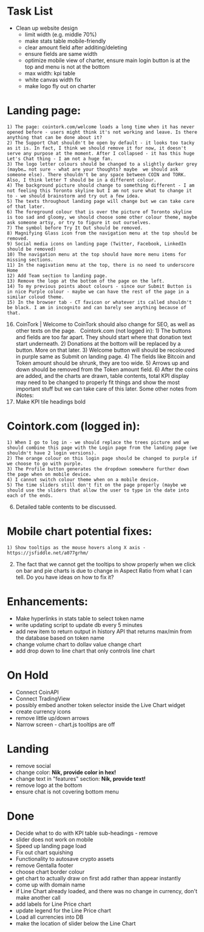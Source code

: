 # Task List

- Clean up website design
  - limit width (e.g. middle 70%)
  - make stats table mobile-friendly
  - clear amount field after additing/deleting
  - ensure fields are same width
  - optimize mobile view of charter, ensure main login button is at the top and menu is not at the bottom
  - max width:  kpi table
  - white canvas width fix
  - make logo fly out on charter
  
# Landing page:
	1) The page: cointork.com/welcome loads a long time when it has never opened before - users might think it's not working and leave. Is there anything that can be done about it?
	2) The Support Chat shouldn't be open by default - it looks too tacky as it is. In fact, I think we should remove it for now, it doesn't serve any purpose at the moment. After I collapsed - it has this huge Let's Chat thing - I am not a huge fan.
	3) The logo letter colours should be changed to a slightly darker grey (maybe… not sure - what are your thoughts? maybe  we should ask someone else). There shouldn't be any space between COIN and TORK. Also, I think letter T should be in a different colour.
	4) The background picture should change to something different - I am not feeling this Toronto skyline but I am not sure what to change it to - we should brainstorm and try out a few idea.
	5) The texts throughout landing page will change but we can take care of that later.
	6) The foreground colour that is over the picture of Toronto skyline is too sad and gloomy, we should choose some other colour theme, maybe ask someone artsy, or try to figure it out ourselves.
	7) The symbol before Try It Out should be removed.
	8) Magnifying Glass icon from the navigation menu at the top should be removed.
	9) Social media icons on landing page (Twitter, Facebook, LinkedIn should be removed)
	10) The navigation menu at the top should have more menu items for missing sections.
	11) In the nagivation menu at the top, there is no need to underscore Home
	12) Add Team section to landing page.
	13) Remove the logo at the bottom of the page on the left.
	14) To my previous points about colours - since our Submit Button is in nice Purple colour - maybe we can have the rest of the page in a similar coloud theme.
	15) In the browser tab - CT favicon or whatever its called shouldn't be black. I am in incognito and can barely see anything because of that.
  16) CoinTork | Welcome to CoinTork should also change for SEO, as well as other texts on the page.
  
Cointork.com (not logged in):
	1) The buttons and fields are too far apart. They should start where that donation text start underneath.
	2) Donations at the bottom will be replaced by a button. More on that later.
	3) Welcome button will should be recoloured in purple same as Submit on landing page.
	4) The fields like Bitcoin and Token amount should be shrunk, they are too wide.
	5) Arrows up and down should be removed from the Token amount field.
	6) After the coins are added, and the charts are drawn, table contents, total KPI display may need to be changed to properly fit things and show the most important stuff but we can take care of this later.
Some other notes from iNotes:
  7) Make KPI tile headings bold
  
# Cointork.com (logged in):
	1) When I go to log in - we should replace the trees picture and we should combine this page with the Login page from the landing page (we shouldn't have 2 login versions).
	2) The orange colour on this login page should be changed to purple if we choose to go with purple.
	3) The Profile button generates the dropdown somewhere further down the page when on mobile device.
	4) I cannot switch colour theme when on a mobile device.
	5) The time sliders still don't fit on the page properly (maybe we should use the sliders that allow the user to type in the date into each of the ends.
  6) Detailed table contents to be discussed.
  
# Mobile chart potential fixes:
	1) Show tooltips as the mouse hovers along X axis - https://jsfiddle.net/a077grhm/
  2) The fact that we cannot get the tooltips to show properly when we click on bar and pie charts is due to change in Aspect Ratio from what I can tell. Do you have ideas on how to fix it?
  
  
# Enhancements:
 - Make hyperlinks in stats table to select token name
 - write updating script to update db every 5 minutes 
 - add new item to return output in history API that returns max/min from the database based on token name
 - change volume chart to dollav value change chart
 - add drop down to line chart that only controls line chart
  
# On Hold
- Connect CoinAPI
- Connect TradingView
- possibly embed another token selector inside the Live Chart widget 
- create currency icons
- remove little up/down arrows
- Narrow screen - chart.js tooltips are off

# Landing
 - remove social
 - change color: **Nik, provide color in hex!**
 - change text in "features" section: **Nik, provide text!**
 - remove logo at the bottom
 - ensure chat is not covering bottom menu
 
# Done
  - Decide what to do with KPI table sub-headings - remove
- slider does not work on mobile
- Speed up landing page load
- Fix out chart squishing
- Functionality to autosave crypto assets
- remove Gentalla footer
- choose chart border colour
- get chart to actually draw on first add rather than appear instantly
- come up with domain name
- if Line Chart already loaded, and there was no change in currency, don't make another call
- add labels for Line Price chart
- update legend for the Line Price chart
- Load all currencies into DB
- make the location of slider below the Line Chart
